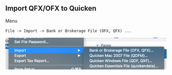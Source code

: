 ## Import QFX/OFX to Quicken

Menu

````
File -> Import -> Bank or Brokerage File (OFX, QFX) ...
````

![quicken-import.png](/quicken-import.png)

